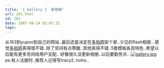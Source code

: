 ```yaml
---
title: '{ Gallery }  新相册'
url: 281.html
id: 281
date: 2007-08-24 02:07:31
tags:
---
```


从163到yupoo到自己的网站..最后还是决定在[多拍网](http://www.dpdp.net/m/homepage.php?u=tracy2)安个家..少见的flash相册.. 感觉[多拍网](http://www.dpdp.net/m/homepage.php?u=tracy2)真得很不错..除了空间有点寒酸..其他真得不错..5套模板各具特色..希望以后能有更多空间给用户支配.. 好像很久没更新相册..以后要勤劳点.. [![gallery.jpg](http://cai13.info/blog_pic/2007/08/gallery.thumbnail.jpg)](http://cai13.info/blog_pic/2007/08/gallery.jpg "gallery.jpg")  ps:有人注册时..推荐人记得写tracy2..hoho..